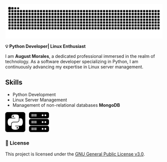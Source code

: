 ![Contributions](github-user-contribution.svg)

**💡 Python Developer| Linux Enthusiast**

I   am **August Morales**, a dedicated professional immersed in the realm of technology. As a software developer specializing in Python, I am continuously advancing my expertise in Linux server management.

## Skills
- Python Development
- Linux Server Management
- Management of non-relational databases **MongoDB**

![SkillsMedia](python.png) &nbsp; ![SkillsMedia](server.png)



### 📃 License

This project is licensed under the [GNU General Public License v3.0](https://www.gnu.org/licenses/gpl-3.0.html).

